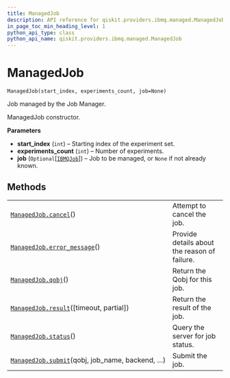 ```yaml
---
title: ManagedJob
description: API reference for qiskit.providers.ibmq.managed.ManagedJob
in_page_toc_min_heading_level: 1
python_api_type: class
python_api_name: qiskit.providers.ibmq.managed.ManagedJob
---
```


# ManagedJob

<span id="qiskit.providers.ibmq.managed.ManagedJob" />

`ManagedJob(start_index, experiments_count, job=None)`

Job managed by the Job Manager.

ManagedJob constructor.

**Parameters**

*   **start\_index** (`int`) – Starting index of the experiment set.
*   **experiments\_count** (`int`) – Number of experiments.
*   **job** (`Optional`\[[`IBMQJob`](qiskit.providers.ibmq.job.IBMQJob "qiskit.providers.ibmq.job.ibmqjob.IBMQJob")]) – Job to be managed, or `None` if not already known.

## Methods

|                                                                                                                                                       |                                              |
| ----------------------------------------------------------------------------------------------------------------------------------------------------- | -------------------------------------------- |
| [`ManagedJob.cancel`](qiskit.providers.ibmq.managed.ManagedJob.cancel "qiskit.providers.ibmq.managed.ManagedJob.cancel")()                            | Attempt to cancel the job.                   |
| [`ManagedJob.error_message`](qiskit.providers.ibmq.managed.ManagedJob.error_message "qiskit.providers.ibmq.managed.ManagedJob.error_message")()       | Provide details about the reason of failure. |
| [`ManagedJob.qobj`](qiskit.providers.ibmq.managed.ManagedJob.qobj "qiskit.providers.ibmq.managed.ManagedJob.qobj")()                                  | Return the Qobj for this job.                |
| [`ManagedJob.result`](qiskit.providers.ibmq.managed.ManagedJob.result "qiskit.providers.ibmq.managed.ManagedJob.result")(\[timeout, partial])         | Return the result of the job.                |
| [`ManagedJob.status`](qiskit.providers.ibmq.managed.ManagedJob.status "qiskit.providers.ibmq.managed.ManagedJob.status")()                            | Query the server for job status.             |
| [`ManagedJob.submit`](qiskit.providers.ibmq.managed.ManagedJob.submit "qiskit.providers.ibmq.managed.ManagedJob.submit")(qobj, job\_name, backend, …) | Submit the job.                              |

